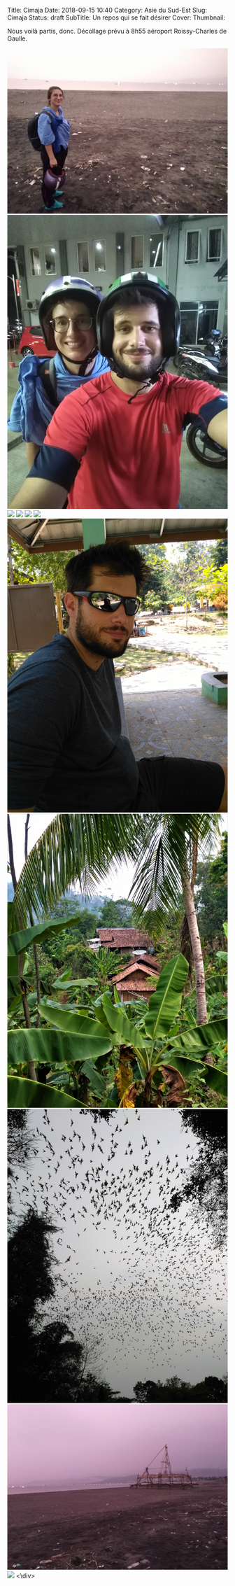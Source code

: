 Title: Cimaja
Date: 2018-09-15 10:40
Category: Asie du Sud-Est
Slug: Cimaja
Status: draft
SubTitle: Un repos qui se fait désirer 
Cover:
Thumbnail:

Nous voilà partis, donc. Décollage prévu à 8h55 aéroport Roissy-Charles de Gaulle.

<div class="galleria" style="margin:auto">
	<img src="images/Cimaja/Cimaja_1.jpg">
	<img src="images/Cimaja/Cimaja_2.jpg">
	<img src="images/Cimaja/Cimaja_3.jpg">
    <img src="images/Cimaja/Cimaja_4.jpg">
    <img src="images/Cimaja/Cimaja_5.jpg">
    <img src="images/Cimaja/Cimaja_6.jpg">
    <img src="images/Cimaja/Cimaja_7.jpg">
    <img src="images/Cimaja/Cimaja_8.jpg">
    <img src="images/Cimaja/Cimaja_9.jpg">
    <img src="images/Cimaja/Cimaja_10.jpg">
    <img src="images/Cimaja/Cimaja_11.jpg">
<\div>
<script>
	(function() { 
            Galleria.loadTheme('https://cdnjs.cloudflare.com/ajax/libs/galleria/1.5.7/themes/classic/galleria.classic.min.js');
            Galleria.run('.galleria');
        }());
</script>